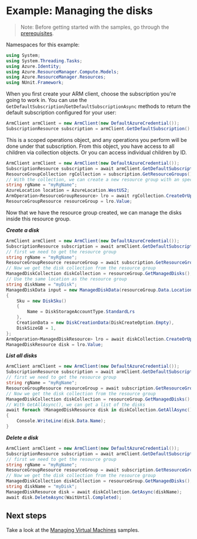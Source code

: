 # Example: Managing the disks

>Note: Before getting started with the samples, go through the [prerequisites](https://github.com/Azure/azure-sdk-for-net/tree/main/sdk/resourcemanager/Azure.ResourceManager#prerequisites).

Namespaces for this example:
```C# Snippet:Manage_Disks_Namespaces
using System;
using System.Threading.Tasks;
using Azure.Identity;
using Azure.ResourceManager.Compute.Models;
using Azure.ResourceManager.Resources;
using NUnit.Framework;
```

When you first create your ARM client, choose the subscription you're going to work in. You can use the `GetDefaultSubscription`/`GetDefaultSubscriptionAsync` methods to return the default subscription configured for your user:

```C# Snippet:Readme_DefaultSubscription
ArmClient armClient = new ArmClient(new DefaultAzureCredential());
SubscriptionResource subscription = armClient.GetDefaultSubscription();
```

This is a scoped operations object, and any operations you perform will be done under that subscription. From this object, you have access to all children via collection objects. Or you can access individual children by ID.

```C# Snippet:Readme_GetResourceGroupCollection
ArmClient armClient = new ArmClient(new DefaultAzureCredential());
SubscriptionResource subscription = await armClient.GetDefaultSubscriptionAsync();
ResourceGroupCollection rgCollection = subscription.GetResourceGroups();
// With the collection, we can create a new resource group with an specific name
string rgName = "myRgName";
AzureLocation location = AzureLocation.WestUS2;
ArmOperation<ResourceGroupResource> lro = await rgCollection.CreateOrUpdateAsync(WaitUntil.Completed, rgName, new ResourceGroupData(location));
ResourceGroupResource resourceGroup = lro.Value;
```

Now that we have the resource group created, we can manage the disks inside this resource group.

***Create a disk***

```C# Snippet:Managing_Disks_CreateADisk
ArmClient armClient = new ArmClient(new DefaultAzureCredential());
SubscriptionResource subscription = await armClient.GetDefaultSubscriptionAsync();
// first we need to get the resource group
string rgName = "myRgName";
ResourceGroupResource resourceGroup = await subscription.GetResourceGroups().GetAsync(rgName);
// Now we get the disk collection from the resource group
ManagedDiskCollection diskCollection = resourceGroup.GetManagedDisks();
// Use the same location as the resource group
string diskName = "myDisk";
ManagedDiskData input = new ManagedDiskData(resourceGroup.Data.Location)
{
    Sku = new DiskSku()
    {
        Name = DiskStorageAccountType.StandardLrs
    },
    CreationData = new DiskCreationData(DiskCreateOption.Empty),
    DiskSizeGB = 1,
};
ArmOperation<ManagedDiskResource> lro = await diskCollection.CreateOrUpdateAsync(WaitUntil.Completed, diskName, input);
ManagedDiskResource disk = lro.Value;
```

***List all disks***

```C# Snippet:Managing_Disks_ListAllDisks
ArmClient armClient = new ArmClient(new DefaultAzureCredential());
SubscriptionResource subscription = await armClient.GetDefaultSubscriptionAsync();
// first we need to get the resource group
string rgName = "myRgName";
ResourceGroupResource resourceGroup = await subscription.GetResourceGroups().GetAsync(rgName);
// Now we get the disk collection from the resource group
ManagedDiskCollection diskCollection = resourceGroup.GetManagedDisks();
// With GetAllAsync(), we can get a list of the disks
await foreach (ManagedDiskResource disk in diskCollection.GetAllAsync())
{
    Console.WriteLine(disk.Data.Name);
}
```

***Delete a disk***

```C# Snippet:Managing_Disks_DeleteDisk
ArmClient armClient = new ArmClient(new DefaultAzureCredential());
SubscriptionResource subscription = await armClient.GetDefaultSubscriptionAsync();
// first we need to get the resource group
string rgName = "myRgName";
ResourceGroupResource resourceGroup = await subscription.GetResourceGroups().GetAsync(rgName);
// Now we get the disk collection from the resource group
ManagedDiskCollection diskCollection = resourceGroup.GetManagedDisks();
string diskName = "myDisk";
ManagedDiskResource disk = await diskCollection.GetAsync(diskName);
await disk.DeleteAsync(WaitUntil.Completed);
```


## Next steps

Take a look at the [Managing Virtual Machines](https://github.com/Azure/azure-sdk-for-net/blob/main/sdk/compute/Azure.ResourceManager.Compute/samples/Sample2_ManagingVirtualMachines.md) samples.
